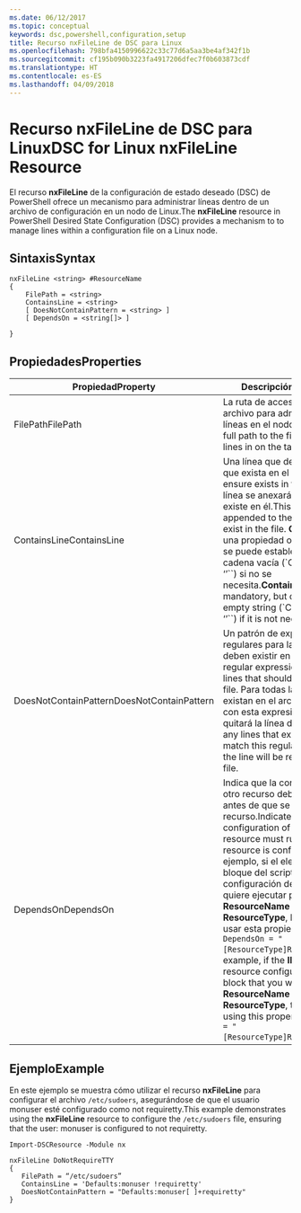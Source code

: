 ```yaml
---
ms.date: 06/12/2017
ms.topic: conceptual
keywords: dsc,powershell,configuration,setup
title: Recurso nxFileLine de DSC para Linux
ms.openlocfilehash: 798bfa4150996622c33c77d6a5aa3be4af342f1b
ms.sourcegitcommit: cf195b090b3223fa4917206dfec7f0b603873cdf
ms.translationtype: HT
ms.contentlocale: es-ES
ms.lasthandoff: 04/09/2018
---
```

# <a name="dsc-for-linux-nxfileline-resource"></a><span data-ttu-id="c6c0b-103">Recurso nxFileLine de DSC para Linux</span><span class="sxs-lookup"><span data-stu-id="c6c0b-103">DSC for Linux nxFileLine Resource</span></span>

<span data-ttu-id="c6c0b-104">El recurso **nxFileLine** de la configuración de estado deseado (DSC) de PowerShell ofrece un mecanismo para administrar líneas dentro de un archivo de configuración en un nodo de Linux.</span><span class="sxs-lookup"><span data-stu-id="c6c0b-104">The **nxFileLine** resource in PowerShell Desired State Configuration (DSC) provides a mechanism to to manage lines within a configuration file on a Linux node.</span></span>

## <a name="syntax"></a><span data-ttu-id="c6c0b-105">Sintaxis</span><span class="sxs-lookup"><span data-stu-id="c6c0b-105">Syntax</span></span>

```
nxFileLine <string> #ResourceName
{
    FilePath = <string>
    ContainsLine = <string>
    [ DoesNotContainPattern = <string> ]
    [ DependsOn = <string[]> ]

}
```

## <a name="properties"></a><span data-ttu-id="c6c0b-106">Propiedades</span><span class="sxs-lookup"><span data-stu-id="c6c0b-106">Properties</span></span>

|  <span data-ttu-id="c6c0b-107">Propiedad</span><span class="sxs-lookup"><span data-stu-id="c6c0b-107">Property</span></span> |  <span data-ttu-id="c6c0b-108">Descripción</span><span class="sxs-lookup"><span data-stu-id="c6c0b-108">Description</span></span> |
|---|---|
| <span data-ttu-id="c6c0b-109">FilePath</span><span class="sxs-lookup"><span data-stu-id="c6c0b-109">FilePath</span></span>| <span data-ttu-id="c6c0b-110">La ruta de acceso completa al archivo para administrar las líneas en el nodo de destino.</span><span class="sxs-lookup"><span data-stu-id="c6c0b-110">The full path to the file to manage lines in on the target node.</span></span>|
| <span data-ttu-id="c6c0b-111">ContainsLine</span><span class="sxs-lookup"><span data-stu-id="c6c0b-111">ContainsLine</span></span>| <span data-ttu-id="c6c0b-112">Una línea que debe asegurarse que exista en el archivo.</span><span class="sxs-lookup"><span data-stu-id="c6c0b-112">A line to ensure exists in the file.</span></span> <span data-ttu-id="c6c0b-113">Esta línea se anexará al archivo si no existe en él.</span><span class="sxs-lookup"><span data-stu-id="c6c0b-113">This line will be appended to the file if it does not exist in the file.</span></span> <span data-ttu-id="c6c0b-114">**ContainsLine** es una propiedad obligatoria, pero se puede establecer en una cadena vacía (\`ContainsLine = ‘’\`\`) si no se necesita.</span><span class="sxs-lookup"><span data-stu-id="c6c0b-114">**ContainsLine** is mandatory, but can be set to an empty string (\`ContainsLine = ‘’\`\`) if it is not needed.</span></span>|
| <span data-ttu-id="c6c0b-115">DoesNotContainPattern</span><span class="sxs-lookup"><span data-stu-id="c6c0b-115">DoesNotContainPattern</span></span>| <span data-ttu-id="c6c0b-116">Un patrón de expresiones regulares para las líneas que no deben existir en el archivo.</span><span class="sxs-lookup"><span data-stu-id="c6c0b-116">A regular expression pattern for lines that should not exist in the file.</span></span> <span data-ttu-id="c6c0b-117">Para todas las líneas que existan en el archivo y coincidan con esta expresión regular, se quitará la línea del archivo.</span><span class="sxs-lookup"><span data-stu-id="c6c0b-117">For any lines that exist in the file that match this regular expression, the line will be removed from the file.</span></span>|
| <span data-ttu-id="c6c0b-118">DependsOn</span><span class="sxs-lookup"><span data-stu-id="c6c0b-118">DependsOn</span></span> | <span data-ttu-id="c6c0b-119">Indica que la configuración de otro recurso debe ejecutarse antes de que se configure este recurso.</span><span class="sxs-lookup"><span data-stu-id="c6c0b-119">Indicates that the configuration of another resource must run before this resource is configured.</span></span> <span data-ttu-id="c6c0b-120">Por ejemplo, si el elemento **ID** del bloque del script de configuración del recurso que quiere ejecutar primero es **ResourceName** y su tipo es **ResourceType**, la sintaxis para usar esta propiedad es `DependsOn = "[ResourceType]ResourceName"`.</span><span class="sxs-lookup"><span data-stu-id="c6c0b-120">For example, if the **ID** of the resource configuration script block that you want to run first is **ResourceName** and its type is **ResourceType**, the syntax for using this property is `DependsOn = "[ResourceType]ResourceName"`.</span></span>|

## <a name="example"></a><span data-ttu-id="c6c0b-121">Ejemplo</span><span class="sxs-lookup"><span data-stu-id="c6c0b-121">Example</span></span>

<span data-ttu-id="c6c0b-122">En este ejemplo se muestra cómo utilizar el recurso **nxFileLine** para configurar el archivo `/etc/sudoers`, asegurándose de que el usuario monuser esté configurado como not requiretty.</span><span class="sxs-lookup"><span data-stu-id="c6c0b-122">This example demonstrates using the **nxFileLine** resource to configure the `/etc/sudoers` file, ensuring that the user: monuser is configured to not requiretty.</span></span>

```
Import-DSCResource -Module nx

nxFileLine DoNotRequireTTY
{
   FilePath = “/etc/sudoers”
   ContainsLine = 'Defaults:monuser !requiretty'
   DoesNotContainPattern = "Defaults:monuser[ ]+requiretty"
}
```